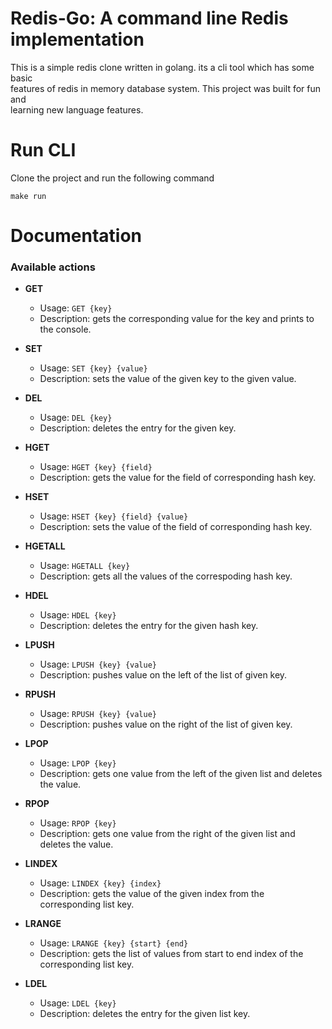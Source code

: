 # Redis-Go: A command line Redis implementation

This is a simple redis clone written in golang. its a cli tool which has some basic \
features of redis in memory database system. This project was built for fun and \
learning new language features.

# Run CLI

Clone the project and run the following command

```
make run
```

# Documentation

### Available actions

-   **GET**

    -   Usage: `GET {key}`
    -   Description: gets the corresponding value for the key and prints to the console.

-   **SET**

    -   Usage: `SET {key} {value}`
    -   Description: sets the value of the given key to the given value.

-   **DEL**

    -   Usage: `DEL {key}`
    -   Description: deletes the entry for the given key.

-   **HGET**

    -   Usage: `HGET {key} {field}`
    -   Description: gets the value for the field of corresponding hash key.

-   **HSET**

    -   Usage: `HSET {key} {field} {value}`
    -   Description: sets the value of the field of corresponding hash key.

-   **HGETALL**

    -   Usage: `HGETALL {key}`
    -   Description: gets all the values of the correspoding hash key.

-   **HDEL**

    -   Usage: `HDEL {key}`
    -   Description: deletes the entry for the given hash key.

-   **LPUSH**

    -   Usage: `LPUSH {key} {value}`
    -   Description: pushes value on the left of the list of given key.

-   **RPUSH**

    -   Usage: `RPUSH {key} {value}`
    -   Description: pushes value on the right of the list of given key.

-   **LPOP**

    -   Usage: `LPOP {key}`
    -   Description: gets one value from the left of the given list and deletes the value.

-   **RPOP**

    -   Usage: `RPOP {key}`
    -   Description: gets one value from the right of the given list and deletes the value.

-   **LINDEX**

    -   Usage: `LINDEX {key} {index}`
    -   Description: gets the value of the given index from the corresponding list key.

-   **LRANGE**

    -   Usage: `LRANGE {key} {start} {end}`
    -   Description: gets the list of values from start to end index of the corresponding list key.

-   **LDEL**

    -   Usage: `LDEL {key}`
    -   Description: deletes the entry for the given list key.
